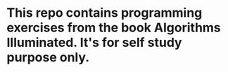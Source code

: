 # This repo contains programming exercises from the book Algorithms Illuminated. It's for self study purpose only.
